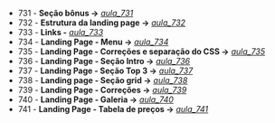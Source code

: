 - 731 - **Seção bônus ->** *[aula_731](./aula_731.md)*
- 732 - **Estrutura da landing page ->** *[aula_732](./landing_page/)*
- 733 - **Links -** *[aula_733](./aula_733.md)*
- 734 - **Landing Page - Menu ->** *[aula_734](./landing_page/)*
- 735 - **Landing Page - Correções e separação do CSS ->** *[aula_735](./landing_page/)*
- 736 - **Landing Page - Seção Intro ->** *[aula_736](./landing_page/)*
- 737 - **Landing Page - Seção Top 3 ->** *[aula_737](./landing_page/)*
- 738 - **Landing page - Seção grid ->** *[aula_738](./landing_page/)*
- 739 - **Landing Page - Correções ->** *[aula_739](./landing_page/)*
- 740 - **Landing Page - Galeria ->** *[aula_740](./landing_page/)*
- 741 - **Landing Page - Tabela de preços ->** *[aula_741](./landing_page/)*